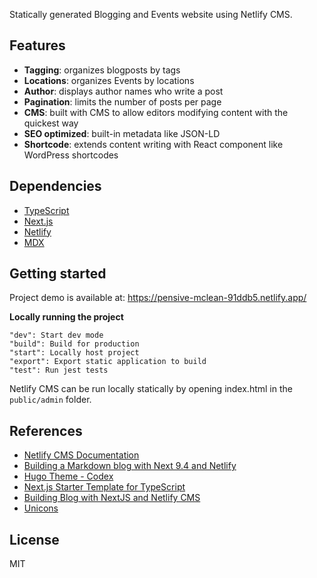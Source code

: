 Statically generated Blogging and Events website using Netlify CMS.

## Features

- **Tagging**: organizes blogposts by tags
- **Locations**: organizes Events by locations
- **Author**: displays author names who write a post
- **Pagination**: limits the number of posts per page
- **CMS**: built with CMS to allow editors modifying content with the quickest way
- **SEO optimized**: built-in metadata like JSON-LD
- **Shortcode**: extends content writing with React component like WordPress shortcodes

## Dependencies

- [TypeScript](https://www.typescriptlang.org/)
- [Next.js](https://nextjs.org/)
- [Netlify](https://www.netlify.com/)
- [MDX](https://mdxjs.com/)

## Getting started

Project demo is available at: https://pensive-mclean-91ddb5.netlify.app/

**Locally running the project**

    "dev": Start dev mode
    "build": Build for production
    "start": Locally host project
    "export": Export static application to build
    "test": Run jest tests

Netlify CMS can be run locally statically by opening index.html in the `public/admin` folder.

## References

- [Netlify CMS Documentation](https://www.netlifycms.org/docs/intro/)
- [Building a Markdown blog with Next 9.4 and Netlify](https://www.netlify.com/blog/2020/05/04/building-a-markdown-blog-with-next-9.4-and-netlify/)
- [Hugo Theme - Codex](https://github.com/jakewies/hugo-theme-codex)
- [Next.js Starter Template for TypeScript](https://github.com/vercel/next-learn-starter/tree/master/typescript-final)
- [Building Blog with NextJS and Netlify CMS](https://dev.to/mefaba/building-blog-with-nextjs-and-netlify-cms-fom)
- [Unicons](https://github.com/Iconscout/unicons)

## License

MIT
